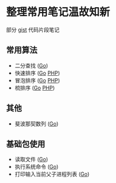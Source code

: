 # 整理常用笔记温故知新

部分 [gist](https://gist.github.com/jwcn) 代码片段笔记

## 常用算法

- 二分查找 ([Go](binarySearch.go))
- 快速排序 ([Go](quickSort.go) [PHP](quickSort.php))
- 冒泡排序 ([Go](bubbleSort.go) [PHP](bubbleSort.php))
- 梳排序   ([Go](combSort.go) [PHP](combSort.php))

## 其他

- 斐波那契数列 ([Go](fibonacci.go))

## 基础包使用

- 读取文件 ([Go](readFile.go))
- 执行系统命令 ([Go](exec.go))
- 打印输入当前父子进程列表 ([Go](printProcess.go))